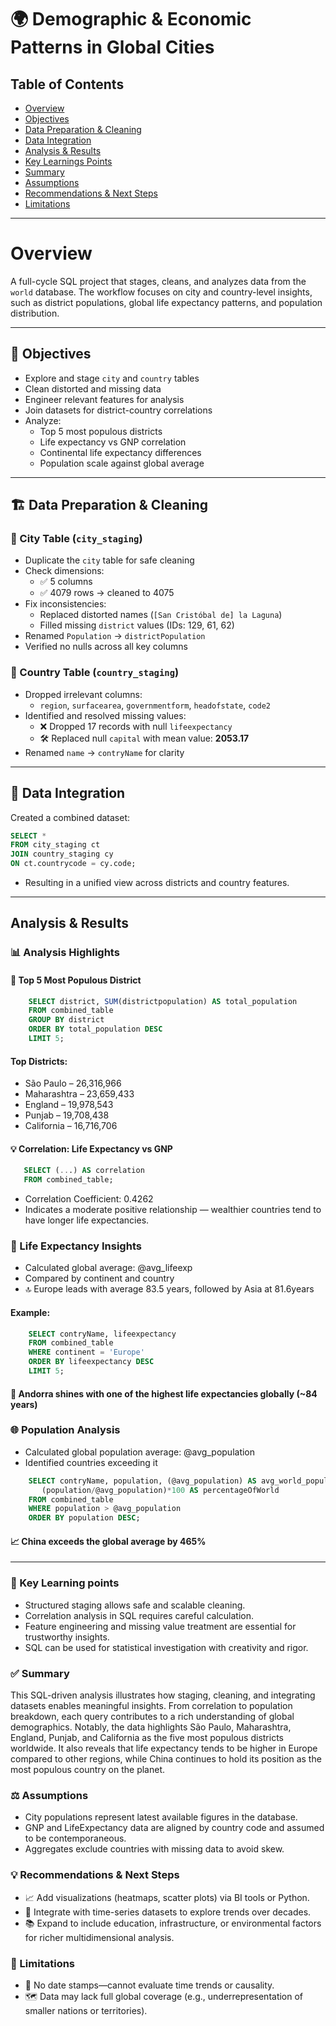

# 🌍 Demographic & Economic Patterns in Global Cities
## Table of Contents
- [Overview](#overview)
- [Objectives](#-objectives)
- [Data Preparation & Cleaning](#%EF%B8%8F-data-preparation--cleaning)
- [Data Integration](#-data-integration)
- [Analysis & Results](#analysis--results)
- [Key Learnings Points](#-key-learning-points)
- [Summary](#-summary)
- [Assumptions](#-assumptions)
- [Recommendations & Next Steps](#recommendations--next-steps)
- [Limitations](#-limitations)

---  
# Overview
A full-cycle SQL project that stages, cleans, and analyzes data from the `world` database. 
The workflow focuses on city and country-level insights, such as district populations, 
global life expectancy patterns, and population distribution.

---

## 📌 Objectives

- Explore and stage `city` and `country` tables
- Clean distorted and missing data
- Engineer relevant features for analysis
- Join datasets for district-country correlations
- Analyze:
  - Top 5 most populous districts
  - Life expectancy vs GNP correlation
  - Continental life expectancy differences
  - Population scale against global average

---

## 🏗️ Data Preparation & Cleaning

### 🔹 City Table (`city_staging`)

- Duplicate the `city` table for safe cleaning
- Check dimensions:
  - ✅ 5 columns
  - ✅ 4079 rows → cleaned to 4075
- Fix inconsistencies:
  - Replaced distorted names (`[San Cristóbal de] la Laguna`)
  - Filled missing `district` values (IDs: 129, 61, 62)
- Renamed `Population` → `districtPopulation`
- Verified no nulls across all key columns

### 🔹 Country Table (`country_staging`)

- Dropped irrelevant columns:
  - `region`, `surfacearea`, `governmentform`, `headofstate`, `code2`
- Identified and resolved missing values:
  - ❌ Dropped 17 records with null `lifeexpectancy`
  - 🛠️ Replaced null `capital` with mean value: **2053.17**
- Renamed `name` → `contryName` for clarity

---

## 🔗 Data Integration

Created a combined dataset:
```sql
SELECT *
FROM city_staging ct
JOIN country_staging cy
ON ct.countrycode = cy.code;
```

- Resulting in a unified view across districts and country features.

---

## Analysis & Results

### 📊 Analysis Highlights

#### 📍 Top 5 Most Populous District

```sql
    SELECT district, SUM(districtpopulation) AS total_population
    FROM combined_table
    GROUP BY district
    ORDER BY total_population DESC
    LIMIT 5;
```

#### Top Districts:
- São Paulo – 26,316,966
- Maharashtra – 23,659,433
- England – 19,978,543
- Punjab – 19,708,438
- California – 16,716,706

#### 💡 Correlation: Life Expectancy vs GNP
 ``` sql
    SELECT (...) AS correlation
    FROM combined_table;
```

- Correlation Coefficient: 0.4262
- Indicates a moderate positive relationship — wealthier countries tend to have longer life expectancies.

### 🧬 Life Expectancy Insights
- Calculated global average: @avg_lifeexp
- Compared by continent and country
- 🔝 Europe leads with average 83.5 years, followed by Asia at 81.6years
  
#### Example:
```sql
    SELECT contryName, lifeexpectancy
    FROM combined_table
    WHERE continent = 'Europe'
    ORDER BY lifeexpectancy DESC
    LIMIT 5;
```

#### 📍 Andorra shines with one of the highest life expectancies globally (~84 years)

### 🌐 Population Analysis
- Calculated global population average: @avg_population
- Identified countries exceeding it

```sql
    SELECT contryName, population, (@avg_population) AS avg_world_population,
       (population/@avg_population)*100 AS percentageOfWorld
    FROM combined_table
    WHERE population > @avg_population
    ORDER BY population DESC;
```

#### 📈 China exceeds the global average by 465%

---

### 🧠 Key Learning points
- Structured staging allows safe and scalable cleaning.
- Correlation analysis in SQL requires careful calculation.
- Feature engineering and missing value treatment are essential for trustworthy insights.
- SQL can be used for statistical investigation with creativity and rigor.


### ✅ Summary
This SQL-driven analysis illustrates how staging, cleaning, and integrating datasets enables meaningful insights. 
From correlation to population breakdown, each query contributes to a rich understanding of global demographics.
Notably, the data highlights São Paulo, Maharashtra, England, Punjab, and California as the five most populous 
districts worldwide. It also reveals that life expectancy tends to be higher in Europe compared to other regions, 
while China continues to hold its position as the most populous country on the planet.

### ⚖️ Assumptions
- City populations represent latest available figures in the database.
- GNP and LifeExpectancy data are aligned by country code and assumed to be contemporaneous.
- Aggregates exclude countries with missing data to avoid skew.

### 💡 Recommendations & Next Steps

- 📈 Add visualizations (heatmaps, scatter plots) via BI tools or Python.
- 🔁 Integrate with time-series datasets to explore trends over decades.
- 📚 Expand to include education, infrastructure, or environmental factors for richer multidimensional analysis.

### 🚧 Limitations
- 📅 No date stamps—cannot evaluate time trends or causality.
- 🗺️ Data may lack full global coverage (e.g., underrepresentation of smaller nations or territories).
